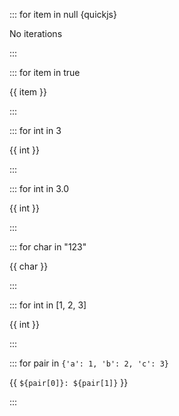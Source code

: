 ::: for item in null {quickjs}

No iterations

:::

::: for item in true

{{ item }}

:::

::: for int in 3

{{ int }}

:::

::: for int in 3.0

{{ int }}

:::

::: for char in "123"

{{ char }}

:::

::: for int in [1, 2, 3]

{{ int }}

:::

::: for pair in `{'a': 1, 'b': 2, 'c': 3}`

{{ `${pair[0]}: ${pair[1]}` }}

:::
